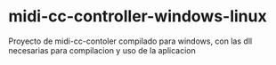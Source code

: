 # midi-cc-controller-windows-linux
Proyecto de midi-cc-contoler compilado para windows, con las dll necesarias para compilacion y uso de la aplicacion
